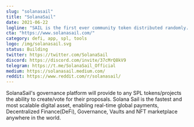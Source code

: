 ```yaml
---
slug: "solanasail"
title: "SolanaSail"
date: 2021-06-22
logline: "SAIL is the first ever community token distributed randomly. gSAIL is the governance token of the SolanaSail ecosystem. SAIL will be the main utility token of a new ecosystem build on Solana. SAIL & gSAIL will be used on future SolanaSail Ecosystem platform, Governance, Vaults, DeFi, NFT and PlaytoEarn games."
cta: "https://www.solanasail.com/"
category: defi, app, spl, tools
logo: /img/solanasail.svg
status: Building
twitter: https://twitter.com/SolanaSail
discord: https://discord.com/invite/37cMrQ8kV9
telegram: https://t.me/SolanaSail_Official
medium: https://solanasail.medium.com/
reddit: https://www.reddit.com/r/solanasail/
---
```


SolanaSail's governance platform will provide to any SPL tokens/projects the ability to create/vote for their proposals. Solana Sail is the fastest and most scalable digital asset, enabling real-time global payments, Decentralized Finance(DeFi), Governance, Vaults and NFT marketplace anywhere in the world.
